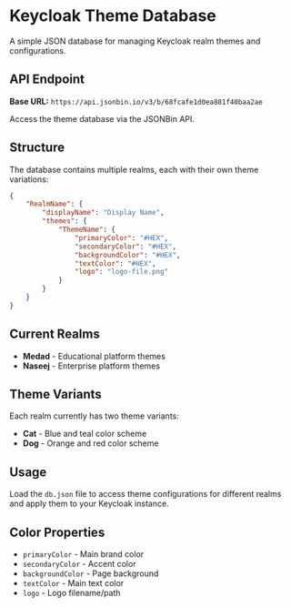# Keycloak Theme Database

A simple JSON database for managing Keycloak realm themes and configurations.

## API Endpoint

**Base URL:** `https://api.jsonbin.io/v3/b/68fcafe1d0ea881f40baa2ae`

Access the theme database via the JSONBin API.

## Structure

The database contains multiple realms, each with their own theme variations:

```json
{
    "RealmName": {
        "displayName": "Display Name",
        "themes": {
            "ThemeName": {
                "primaryColor": "#HEX",
                "secondaryColor": "#HEX",
                "backgroundColor": "#HEX",
                "textColor": "#HEX",
                "logo": "logo-file.png"
            }
        }
    }
}
```

## Current Realms

-   **Medad** - Educational platform themes
-   **Naseej** - Enterprise platform themes

## Theme Variants

Each realm currently has two theme variants:

-   **Cat** - Blue and teal color scheme
-   **Dog** - Orange and red color scheme

## Usage

Load the `db.json` file to access theme configurations for different realms and apply them to your Keycloak instance.

## Color Properties

-   `primaryColor` - Main brand color
-   `secondaryColor` - Accent color
-   `backgroundColor` - Page background
-   `textColor` - Main text color
-   `logo` - Logo filename/path
